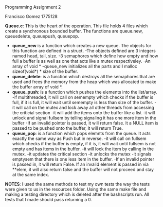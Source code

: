 Programming Assignment 2

Francisco Gomez 1775128

__Queue.c__:
This is the heart of the operation. This file holds 4 files which create a synchronous bounded buffer. The functions are queue.new, queuedelete, queuepush, queuepop. 

- __queue_new__ is a function which creates a new queue. The objects for this function are defined in a struct.
-The objects defined are 3 integers named head, tail, size. 
-3 semaphores which define how empty and how full a buffer is as well as one that acts like a mutex respectiveley. 
-An array of void *
-queue_new initializes all the parts and I malloc sizeof(void*) * size of the buffer. 
- __queue_delete__: is a function which destroys all the semaphores that are used and frees the memory from the heap which was allocated to make the buffer array of void *. 
- __queue_push__: is a function which pushes the elements into the list/array. 
-if multithreaded, it will call on semempty which checks if the buffer is full, if it is full, it will wait until semempty is less than size of the buffer.
-it will call on the mutex and lock away all other threads from accessing the criticial section
-it will add the items onto the buffer like a list
-it will unlock and signal fullsem by telling signaling it has one more item in the buffer
-If an invalid pointer is passed, it will return false. It a NULL item is passed to be pushed onto the buffer, it will return True.
- __queue_pop__: is a function which pops elemnts from the queue. It acts exactly the same way as Push but in reverse. 
-it will call on fullsem which checks if the buffer is empty, if it is, it will wait until fullsem is not empty and has items in the buffer. 
-it will lock the item by calling in the mutex.
-it updates the critical section
-it unlocks the mutex
-it signals emptysem that there is one less item in the buffer. 
-If an invalid pointer is passed in, it will return False. If an invalid element is passed in via **elem, it will also return false and the buffer will not proceed and stay at the same index. 

__NOTES__: I used the same methods to test my own tests the way the tests were given to us in the resources folder. Using the same make file and making a testing directory which is deleted after the bashscripts run. All tests that I made should pass returning a 0.